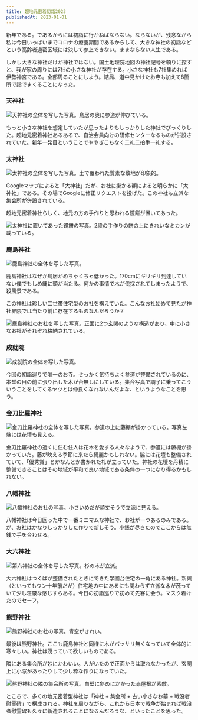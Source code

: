```yaml
---
title: 超地元密着初詣2023
publishedAt: 2023-01-01
---
```


新年である。であるからには初詣に行かねばならない。ならないが、残念ながら私は今日いっぱいまでコロナの療養期間であるからして、大きな神社の初詣などという高齢者過密区域には決して参上できない。ままならない人生である。

しかし大きな神社だけが神社ではない。国土地理院地図の神社記号を頼りに探すと、我が家の周りには7社の小さな神社が存在する。小さな神社も7社集めれば伊勢神宮である。全部周ることにしよう。結局、道中見かけたお寺も加えて8箇所で詣でまくることになった。

### 天神社
![天神社の全体を写した写真。鳥居の奥に参道が伸びている。](/images/2023-01-01_%E5%A4%A9%E7%A5%9E%E7%A4%BE.jpg)

もっと小さな神社を想定していたが思ったよりもしっかりした神社でびっくりした。超地元密着神社あるあるで、自治会員向けの研修センターなるものが併設されていた。新年一発目ということでややぎこちなく二礼二拍手一礼する。

### 太神社
![太神社の全体を写した写真。土で覆われた質素な敷地が印象的。](/images/2023-01-01_%E5%A4%AA%E7%A5%9E%E7%A4%BE.jpg)

Googleマップによると「大神社」だが、お社に掛かる額によると明らかに「太神社」である。その場でGoogleに修正リクエストを投げた。この神社も立派な集会所が併設されている。

超地元密着神社らしく、地元の方の手作りと思われる鏡餅が置いてあった。

![太神社に置いてあった鏡餅の写真。2段の手作りの餅の上にきれいなミカンが載っている。](/images/2023-01-01_%E5%A4%AA%E7%A5%9E%E7%A4%BE2.jpg)


### 鹿島神社
![鹿島神社の全体を写した写真。](/images/2023-01-01_%E9%B9%BF%E5%B3%B6%E7%A5%9E%E7%A4%BE.jpg)

鹿島神社はなぜか鳥居がめちゃくちゃ低かった。170cmにギリギリ到達していない僕でもしめ縄に頭が当たる。何かの事情で木が伐採されてしまったようで、殺風景である。

この神社は珍しい二世帯住宅型のお社を構えていた。こんなお社始めて見たが神社界隈では当たり前に存在するものなんだろうか？

![鹿島神社のお社を写した写真。正面に2つ玄関のような構造があり、中に小さなお社がそれぞれ格納されている。](/images/2023-01-01_%E9%B9%BF%E5%B3%B6%E7%A5%9E%E7%A4%BE2.jpg)


### 成就院
![成就院の全体を写した写真。](/images/2023-01-01_%E6%88%90%E5%B0%B1%E9%99%A2.jpg)

今回の初詣巡りで唯一のお寺。せっかく気持ちよく参道が整備されているのに、本堂の目の前に張り出した木が台無しにしている。集合写真で調子に乗ってこういうことをしてくるヤツとは仲良くなれないんだよな、というようなことを思う。

### 金刀比羅神社
![金刀比羅神社の全体を写した写真。参道の上に藤棚が掛かっている。写真左端には花壇も見える。](/images/2023-01-01_%E9%87%91%E5%88%80%E6%AF%94%E7%BE%85%E7%A5%9E%E7%A4%BE.jpg)

金刀比羅神社の近くに住む住人は花木を愛する人々なようで、参道には藤棚が掛かっていた。藤が映える季節に来たら綺麗かもしれない。脇には花壇も整備されていて、「優秀賞」とかなんとか書かれた札が立っていた。神社の花壇を丹精に整備できることはその地域が平和で良い地域である条件の一つになり得るかもしれない。

### 八幡神社
![八幡神社のお社の写真。小さいめだが頑丈そうで立派に見える。](/images/2023-01-01_%E5%85%AB%E5%B9%A1%E7%A5%9E%E7%A4%BE.jpg)

八幡神社は今日回った中で一番ミニマムな神社で、お社が一つあるのみである。が、お社はかなりしっかりした作りで新しそう。小銭が尽きたのでここからは無銭で手を合わせる。

### 大六神社
![第六神社の全体を写した写真。杉の木が立派。](/images/2023-01-01_%E5%A4%A7%E5%85%AD%E7%A5%9E%E7%A4%BE.jpg)

大六神社はつくばが整備されたときにできた学園台住宅の一角にある神社。新興（といってもウン十年前だが）住宅地の中にあるにも関わらず立派な木が茂っていて少し荘厳な感じすらある。今日の初詣巡りで初めて先客に会う。マスク着けたのでセーフ。

### 熊野神社
![熊野神社のお社の写真。青空がきれい。](/images/2023-01-01_%E7%86%8A%E9%87%8E%E7%A5%9E%E7%A4%BE.jpg)

最後は熊野神社。ここも鹿島神社と同様に木がバッサリ無くなっていて全体的に寒々しい。神社は茂っていて欲しいものである。

隣にある集会所が妙にかわいい。人がいたので正面からは取れなかったが、玄関上に小窓があったりして少し粋な作りになっていた。

![熊野神社の隣の集会所の写真。白壁に斜めにかかった赤屋根が素敵。](/images/2023-01-01_%E7%86%8A%E9%87%8E%E7%A5%9E%E7%A4%BE2.jpg)

ところで、多くの地元密着型神社は「神社 + 集会所 + 古い小さなお墓 + 戦没者慰霊碑」で構成される。神社を周りながら、これから日本で戦争が始まれば戦没者慰霊碑も久々に新造されることになるんだろうな、といったことを思った。

